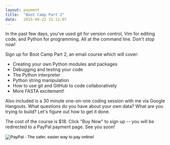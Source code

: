 ```yaml
---
layout: payment
title:  "Boot Camp Part 2"
date:   2015-09-22 15:12:07
---
```


In the past few days, you've used git for version control, Vim for editing code, and Python for programming. All at the command line. Don't stop now!

Sign up for Boot Camp Part 2, an email course which will cover:

- Creating your own Python modules and packages
- Debugging and testing your code
- The Python interpreter
- Python string manipulation
- How to use git and GitHub to code collaboratively
- More FASTA excitement! 

Also included is a 30 minute one-on-one coding session with me via Google Hangouts. What questions do you have about your own data? What are you trying to build? Let's figure out how to get it done.

The cost of the course is $18. Click "Buy Now" to sign up -- you will be redirected to a PayPal payment page. See you soon!

<div class="text-center">
<form action="https://www.paypal.com/cgi-bin/webscr" method="post" target="_top">
<input type="hidden" name="cmd" value="_s-xclick">
<input type="hidden" name="hosted_button_id" value="LL8HGTK2QJ5V6">
<input type="image" src="https://www.paypalobjects.com/en_US/i/btn/btn_buynowCC_LG.gif" border="0" name="submit" alt="PayPal - The safer, easier way to pay online!">
<img alt="" border="0" src="https://www.paypalobjects.com/en_US/i/scr/pixel.gif" width="1" height="1">
</form>
</div>
